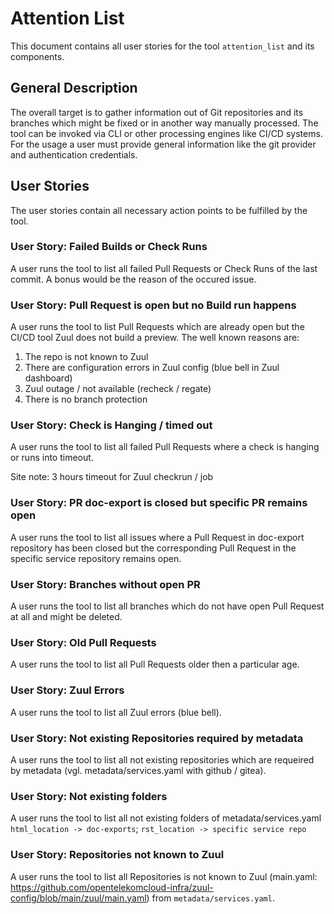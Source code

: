 # Attention List
This document contains all user stories for the tool `attention_list` and its
components.

## General Description

The overall target is to gather information out of Git repositories and its branches which
might be fixed or in another way manually processed. The tool can be invoked
via CLI or other processing engines like CI/CD systems. For the usage a
user must provide general information like the git provider and authentication
credentials.

## User Stories
The user stories contain all necessary action points to be fulfilled by the
tool.

### User Story: Failed Builds or Check Runs  
A user runs the tool to list all failed Pull Requests or Check Runs of the last commit.
A bonus would be the reason of the occured issue.

### User Story: Pull Request is open but no Build run happens
A user runs the tool to list Pull Requests which are already open but the CI/CD tool Zuul does not build a preview.
The well known reasons are:

1. The repo is not known to Zuul
2. There are configuration errors in Zuul config (blue bell in Zuul dashboard)
3. Zuul outage / not available (recheck / regate)
4. There is no branch protection

### User Story: Check is Hanging / timed out  
A user runs the tool to list all failed Pull Requests where a check is hanging or runs into timeout.

Site note: 3 hours timeout for Zuul checkrun / job

### User Story: PR doc-export is closed but specific PR remains open  
A user runs the tool to list all issues where a Pull Request in doc-export repository has been closed but the corresponding Pull Request in the specific service repository remains open.

### User Story: Branches without open PR  
A user runs the tool to list all branches which do not have open Pull Request at all and might be deleted.

### User Story: Old Pull Requests
A user runs the tool to list all Pull Requests older then a particular age.

### User Story: Zuul Errors
A user runs the tool to list all Zuul errors (blue bell).

### User Story: Not existing Repositories required by metadata
A user runs the tool to list all not existing repositories which are requeired by metadata (vgl. metadata/services.yaml with github / gitea).

### User Story: Not existing folders
A user runs the tool to list all not existing folders of metadata/services.yaml `html_location -> doc-exports`; `rst_location -> specific service repo`

### User Story: Repositories not known to Zuul
A user runs the tool to list all Repositories is not known  to Zuul (main.yaml: https://github.com/opentelekomcloud-infra/zuul-config/blob/main/zuul/main.yaml) from `metadata/services.yaml`.
